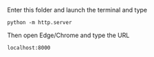 Enter this folder and launch the terminal and type

```shell
python -m http.server
```

Then open Edge/Chrome and type the URL

```
localhost:8000
```


